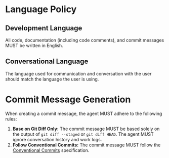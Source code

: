 # Language Policy

## Development Language

All code, documentation (including code comments), and commit messages MUST be written in English.

## Conversational Language

The language used for communication and conversation with the user should match the language the user is using.

# Commit Message Generation

When creating a commit message, the agent MUST adhere to the following rules:

1.  **Base on Git Diff Only:** The commit message MUST be based solely on the output of `git diff --staged` or `git diff HEAD`. The agent MUST ignore conversation history and work logs.
2.  **Follow Conventional Commits:** The commit message MUST follow the [Conventional Commits](https://www.conventionalcommits.org/) specification.
